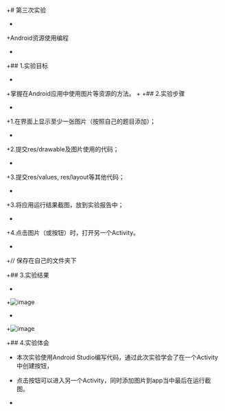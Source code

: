 +# 第三次实验

 +
 +Android资源使用编程
 
 +
 +## 1.实验目标
 
 +
 +掌握在Android应用中使用图片等资源的方法。
 +
 +## 2.实验步骤
 
 +
 +1.在界面上显示至少一张图片（按照自己的题目添加）；
 
 +
 +2.提交res/drawable及图片使用的代码；
 
 +
 +3.提交res/values, res/layout等其他代码；
 
 +
 +3.将应用运行结果截图，放到实验报告中；
 
 +
 +4.点击图片（或按钮）时，打开另一个Activity。
 
 +
 +// 保存在自己的文件夹下
 
 +## 3.实验结果
 
 +
 +![image](https://github.com/1614080902117/android-labs-2018/blob/master/Soft1614080902305/shiyan3-1.jpg)
 
 +
 +![image](https://github.com/1614080902117/android-labs-2018/blob/master/Soft1614080902305/shiyan3-2.jpg)
 
 +## 4.实验体会
 
 +    本次实验使用Android Studio编写代码，通过此次实验学会了在一个Activity中创建按钮，
 
 +    点击按钮可以进入另一个Activity，同时添加图片到app当中最后在运行截图。
 
 +  
